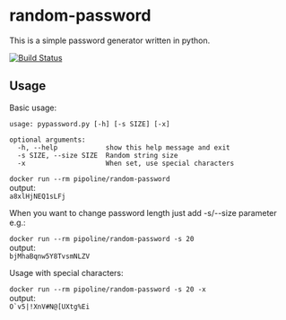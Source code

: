 # random-password

This is a simple password generator written in python.

[![Build Status](https://travis-ci.org/Pipoline/random-password.svg?branch=master)](https://travis-ci.org/Pipoline/random-password)

## Usage

Basic usage:

```
usage: pypassword.py [-h] [-s SIZE] [-x]

optional arguments:
  -h, --help            show this help message and exit
  -s SIZE, --size SIZE  Random string size
  -x                    When set, use special characters
```


`docker run --rm pipoline/random-password`  
output:  
`a8xlHjNEQ1sLFj`

When you want to change password length just add -s/--size parameter e.g.:

`docker run --rm pipoline/random-password -s 20`  
output:  
`bjMhaBqnw5Y8TvsmNLZV`

Usage with special characters:  

`docker run --rm pipoline/random-password -s 20 -x`  
output:  
```O`v5|!XnV#N@[UXtg%Ei```

